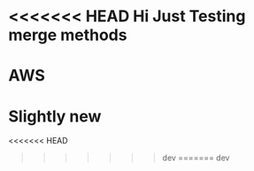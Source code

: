 <<<<<<< HEAD
Hi
Just Testing merge methods
=======
# AWS
# Slightly new
<<<<<<< HEAD
>>>>>>> dev
=======
>>>>>>> dev
